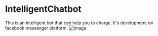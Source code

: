 # IntelligentChatbot
This is an intelligent bot that can help you to charge.
It's development on facebook messenger platform.
![image](https://user-images.githubusercontent.com/88467925/139777942-9c00f6f1-707e-453e-aa51-7674a9a6d58b.png)
